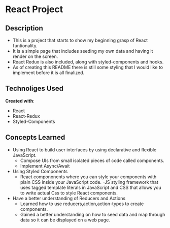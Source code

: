 # React Project


## Description 

- This is a project that starts to show my beginning grasp of React funtionality.  
- It is a simple page that includes seeding my own data and having it render on the screen.   
- React Redux is also included, along with styled-components and hooks.   
- As of creating this README there is still some styling that I would like to implement before it is all finalized.

## Technoliges Used

**Created with**:   
- React
- React-Redux
- Styled-Components

## Concepts Learned
- Using React to build user interfaces by using declarative and flexible JavaScript. 
    - Compose UIs from small isolated pieces of code called components.
    - Implement Async/Await
- Using Styled Components
  - React compononents where you can style your components with plain CSS inside your JavaScript code.
  -JS styling framework that uses tagged template literals in JavaScript and CSS that allows you to write actual Css to style React components.
- Have a better understanding of Reducers and Actions  
  - Learned how to use reducers,action,action-types to create components.  
  - Gained a better understanding on how to seed data and map through data so it can be displayed on a web page.  


